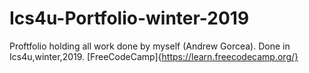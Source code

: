 # Ics4u-Portfolio-winter-2019
Proftfolio holding all work done by myself (Andrew Gorcea). Done in Ics4u,winter,2019.
[FreeCodeCamp]{https://learn.freecodecamp.org/}
